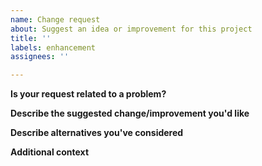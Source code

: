 ```yaml
---
name: Change request
about: Suggest an idea or improvement for this project
title: ''
labels: enhancement
assignees: ''

---
```


**Is your request related to a problem?**
<!-- A clear and concise description of what the problem is. Ex. I'm always frustrated when [...] -->

**Describe the suggested change/improvement you'd like**
<!-- A clear and concise description of what you want to happen. -->

**Describe alternatives you've considered**
<!-- A clear and concise description of any alternative solutions or features you've considered. -->

**Additional context**
<!-- Add any other context or screenshots about the feature request here. -->
